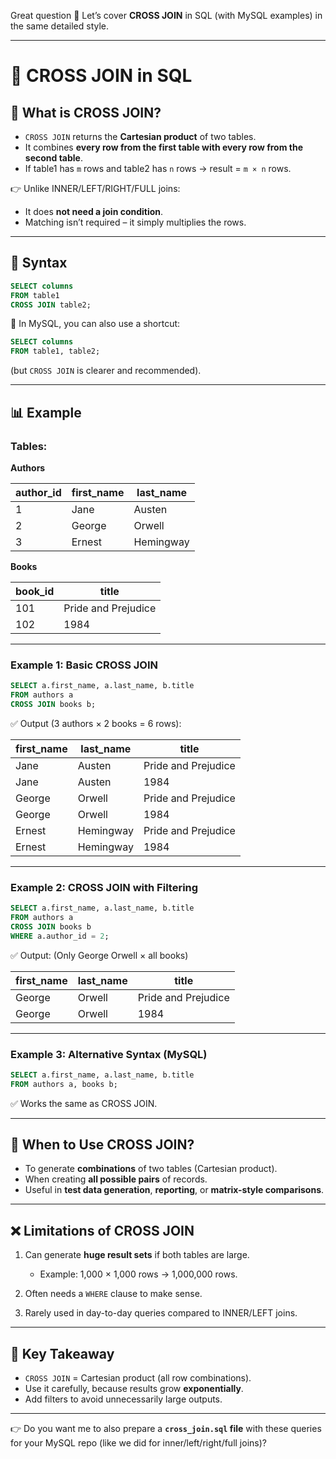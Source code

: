 Great question 🚀 Let’s cover **CROSS JOIN** in SQL (with MySQL examples) in the same detailed style.

---

# 🔗 CROSS JOIN in SQL

## 📝 What is CROSS JOIN?

* `CROSS JOIN` returns the **Cartesian product** of two tables.
* It combines **every row from the first table with every row from the second table**.
* If table1 has `m` rows and table2 has `n` rows → result = `m × n` rows.

👉 Unlike INNER/LEFT/RIGHT/FULL joins:

* It does **not need a join condition**.
* Matching isn’t required – it simply multiplies the rows.

---

## 📌 Syntax

```sql
SELECT columns
FROM table1
CROSS JOIN table2;
```

📌 In MySQL, you can also use a shortcut:

```sql
SELECT columns
FROM table1, table2;
```

(but `CROSS JOIN` is clearer and recommended).

---

## 📊 Example

### Tables:

**Authors**

| author\_id | first\_name | last\_name |
| ---------- | ----------- | ---------- |
| 1          | Jane        | Austen     |
| 2          | George      | Orwell     |
| 3          | Ernest      | Hemingway  |

**Books**

| book\_id | title               |
| -------- | ------------------- |
| 101      | Pride and Prejudice |
| 102      | 1984                |

---

### Example 1: Basic CROSS JOIN

```sql
SELECT a.first_name, a.last_name, b.title
FROM authors a
CROSS JOIN books b;
```

✅ Output (3 authors × 2 books = 6 rows):

| first\_name | last\_name | title               |
| ----------- | ---------- | ------------------- |
| Jane        | Austen     | Pride and Prejudice |
| Jane        | Austen     | 1984                |
| George      | Orwell     | Pride and Prejudice |
| George      | Orwell     | 1984                |
| Ernest      | Hemingway  | Pride and Prejudice |
| Ernest      | Hemingway  | 1984                |

---

### Example 2: CROSS JOIN with Filtering

```sql
SELECT a.first_name, a.last_name, b.title
FROM authors a
CROSS JOIN books b
WHERE a.author_id = 2;
```

✅ Output: (Only George Orwell × all books)

| first\_name | last\_name | title               |
| ----------- | ---------- | ------------------- |
| George      | Orwell     | Pride and Prejudice |
| George      | Orwell     | 1984                |

---

### Example 3: Alternative Syntax (MySQL)

```sql
SELECT a.first_name, a.last_name, b.title
FROM authors a, books b;
```

✅ Works the same as CROSS JOIN.

---

## 🚀 When to Use CROSS JOIN?

* To generate **combinations** of two tables (Cartesian product).
* When creating **all possible pairs** of records.
* Useful in **test data generation**, **reporting**, or **matrix-style comparisons**.

---

## ❌ Limitations of CROSS JOIN

1. Can generate **huge result sets** if both tables are large.

   * Example: 1,000 × 1,000 rows → 1,000,000 rows.
2. Often needs a `WHERE` clause to make sense.
3. Rarely used in day-to-day queries compared to INNER/LEFT joins.

---

## 🧠 Key Takeaway

* `CROSS JOIN` = Cartesian product (all row combinations).
* Use it carefully, because results grow **exponentially**.
* Add filters to avoid unnecessarily large outputs.

---

👉 Do you want me to also prepare a **`cross_join.sql` file** with these queries for your MySQL repo (like we did for inner/left/right/full joins)?
